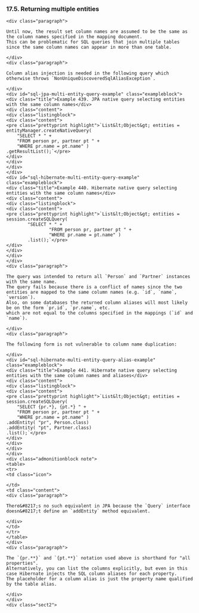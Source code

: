  ### 17.5. Returning multiple entities

    <div class="paragraph">

    Until now, the result set column names are assumed to be the same as the column names specified in the mapping document.
    This can be problematic for SQL queries that join multiple tables since the same column names can appear in more than one table.

    </div>
    <div class="paragraph">

    Column alias injection is needed in the following query which otherwise throws `NonUniqueDiscoveredSqlAliasException`.

    </div>
    <div id="sql-jpa-multi-entity-query-example" class="exampleblock">
    <div class="title">Example 439. JPA native query selecting entities with the same column names</div>
    <div class="content">
    <div class="listingblock">
    <div class="content">
    <pre class="prettyprint highlight">`List&lt;Object&gt; entities = entityManager.createNativeQuery(
        "SELECT * " +
        "FROM person pr, partner pt " +
        "WHERE pr.name = pt.name" )
    .getResultList();`</pre>
    </div>
    </div>
    </div>
    </div>
    <div id="sql-hibernate-multi-entity-query-example" class="exampleblock">
    <div class="title">Example 440. Hibernate native query selecting entities with the same column names</div>
    <div class="content">
    <div class="listingblock">
    <div class="content">
    <pre class="prettyprint highlight">`List&lt;Object&gt; entities = session.createSQLQuery(
            "SELECT * " +
                    "FROM person pr, partner pt " +
                    "WHERE pr.name = pt.name" )
            .list();`</pre>
    </div>
    </div>
    </div>
    </div>
    <div class="paragraph">

    The query was intended to return all `Person` and `Partner` instances with the same name.
    The query fails because there is a conflict of names since the two entities are mapped to the same column names (e.g. `id`, `name`, `version`).
    Also, on some databases the returned column aliases will most likely be on the form `pr.id`, `pr.name`, etc.
    which are not equal to the columns specified in the mappings (`id` and `name`).

    </div>
    <div class="paragraph">

    The following form is not vulnerable to column name duplication:

    </div>
    <div id="sql-hibernate-multi-entity-query-alias-example" class="exampleblock">
    <div class="title">Example 441. Hibernate native query selecting entities with the same column names and aliases</div>
    <div class="content">
    <div class="listingblock">
    <div class="content">
    <pre class="prettyprint highlight">`List&lt;Object&gt; entities = session.createSQLQuery(
        "SELECT {pr.*}, {pt.*} " +
        "FROM person pr, partner pt " +
        "WHERE pr.name = pt.name" )
    .addEntity( "pr", Person.class)
    .addEntity( "pt", Partner.class)
    .list();`</pre>
    </div>
    </div>
    </div>
    </div>
    <div class="admonitionblock note">
    <table>
    <tr>
    <td class="icon">

    </td>
    <td class="content">
    <div class="paragraph">

    There&#8217;s no such equivalent in JPA because the `Query` interface doesn&#8217;t define an `addEntity` method equivalent.

    </div>
    </td>
    </tr>
    </table>
    </div>
    <div class="paragraph">

    The `{pr.**}` and `{pt.**}` notation used above is shorthand for "all properties".
    Alternatively, you can list the columns explicitly, but even in this case Hibernate injects the SQL column aliases for each property.
    The placeholder for a column alias is just the property name qualified by the table alias.

    </div>
    </div>
    <div class="sect2">